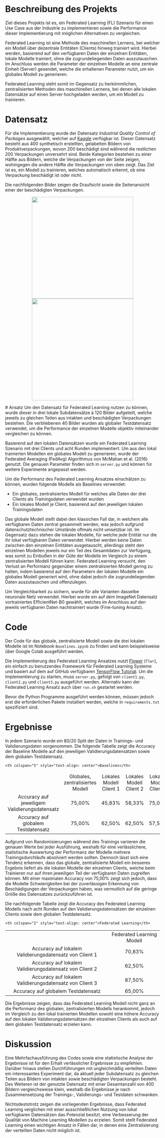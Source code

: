 # Beschreibung des Projekts
Ziel dieses Projekts ist es, ein Federated Learning (FL) Szenario für einen Use Case aus der Industrie zu implementieren sowie die Performance dieser Implementierung mit möglichen Alternativen zu vergleichen. 

Federated Learning ist eine Methode des maschinellen Lernens, bei welcher ein Modell über dezentrale Entitäten (Clients) hinweg trainiert wird. Hierbei werden, basierend auf den verfügbaren Daten der einzelnen Entitäten, lokale Modelle trainiert, ohne die zugrundeliegenden Daten auszutauschen. Im Anschluss werden die Parameter der einzelnen Modelle an eine zentrale Einheit (Server) gesendet, welche die erhaltenen Parameter nutzt, um ein globales Modell zu generieren. 

Federated Learning steht somit im Gegensatz zu herkömmlichen, zentralisierten Methoden des maschinellen Lernens, bei denen alle lokalen Datensätze auf einen Server hochgeladen werden, um ein Modell zu trainieren.
# Datensatz
Für die Implementierung wurde der Datensatz *Industrial Quality Control of Packages* ausgewählt, welcher auf [Kaggle](https://www.kaggle.com/christianvorhemus/industrial-quality-control-of-packages) verfügbar ist. Dieser Datensatz besteht aus 400 synthetisch erstellten, gelabelten Bildern von Produktverpackungen, wovon 200 beschädigt sind während die restlichen 200 Verpackungen unversehrt sind. Beide Kategorien bestehen zu einer Hälfte aus Bildern, welche die Verpackungen von der Seite zeigen, wohingegen die andere Hälfte die Verpackungen von oben zeigt. Das Ziel ist es, ein Modell zu trainieren, welches automatisch erkennt, ob eine Verpackung beschädigt ist oder nicht.

Die nachfolgenden Bilder zeigen die Draufsicht sowie die Seitenansicht einer der beschädigten Verpackungen.

<p align="middle">
  <img src="./FL_Test/data/damaged/0915598067788_top.png" width="330" /> 
  <img src="./FL_Test/data/damaged/0915598067788_side.png" width="330" />
</p>
# Ansatz
Um den Datensatz für Federated Learning nutzen zu können, wurde dieser in drei lokale Subdatensätze à 120 Bilder aufgeteilt, welche jeweils zu gleichen Teilen aus intakten und beschädigten Verpackungen bestehen. Die verbliebenen 40 Bilder wurden als globaler Testdatensatz verwendet, um die Performance der einzelnen Modelle objektiv miteinander vergleichen zu können.

Basierend auf den lokalen Datensätzen wurde ein Federated Learning Szenario mit drei Clients und acht Runden implementiert. Um aus den lokal trainierten Modellen ein globales Modell zu generieren, wurde der Federated Averaging (FedAvg) Algorithmus von McMahan et al. (2016) genutzt. Die genauen Parameter finden sich in `server.py` und können für weitere Experimente angepasst werden.

Um die Performanz des Federated Learning Ansatzes einschätzen zu können, wurden folgende Modelle als Baselines verwendet:

* Ein globales, zentralisiertes Modell für welches alle Daten der drei Clients als Trainingsdaten verwendet wurden
* Ein lokales Modell je Client, basierend auf den jeweiligen lokalen Trainingsdaten

Das globale Modell stellt dabei den klassichen Fall dar, in welchem alle verfügbaren Daten zentral gesammelt werden, was jedoch aufgrund datenschutztechnischer Umstände oftmals nicht umsetzbar ist. Im Gegensatz dazu stehen die lokalen Modelle, für welche jede Entität nur die ihr lokal verfügbaren Daten verwendet. Hierbei werden keine Daten zwischen den einzelnen Entitäten ausgetauscht, allerdings steht den einzelnen Modellen jeweils nur ein Teil des Gesamtdaten zur Verfügung, was somit zu Einbußen in der Güte der Modelle im Vergleich zu einem zentralisierten Modell führen kann. Federated Learning versucht, den Verlust an Performanz gegenüber einem zentralisierten Modell gering zu halten, indem basierend auf den Parametern der lokalen Modelle ein globales Modell generiert wird, ohne dabei jedoch die zugrundeliegenden Daten auszutauschen und offenzulegen.

Um Vergleichbarkeit zu sichern, wurde für alle Varianten dasselbe neuronale Netz verwendet. Hierbei wurde ein auf dem ImageNet Datensatz vortrainiertes EfficientNet-B0 gewählt, welches im Anschluss auf den jeweils verfügbaren Daten nachtrainiert wurde (Fine-tuning Ansatz).
# Code
Der Code für das globale, zentralisierte Modell sowie die drei lokalen Modelle ist im Notebook `Baselines.ipynb` zu finden und kann beispielsweise über Google Colab ausgeführt werden. 

Die Implementierung des Federated Learning Ansatzes nutzt [Flower](https://github.com/adap/flower) (`flwr`), ein einfach zu benutzendes Framework für Federated Learning Systeme und basiert auf dem auf GitHub verfügbaren [TensorFlow Tutorial](https://github.com/adap/flower/tree/main/examples/advanced_tensorflow). Um die Implementierung zu starten, muss `server.py`, gefolgt von `client1.py`, `client2.py` und `client3.py` ausgeführt werden. Alternativ kann der Federated Learning Ansatz auch über `run.sh` gestartet werden.

Bevor die Python Programme ausgeführt werden können, müssen jedoch erst die erforderlichen Pakete installiert werden, welche in `requirements.txt` spezifiziert sind.

# Ergebnisse
In jedem Szenario wurde ein 80/20 Split der Daten in Trainings- und Validierungsdaten vorgenommen. Die folgende Tabelle zeigt die Accuracy der Baseline Modelle auf den jeweiligen Validierungsdatensätzen sowie dem globalen Testdatensatz. 

<table>
<thead>
  <tr>

    <th colspan="5" style="text-align: center">Baselines</th>
  </tr>
</thead>
<tbody>
  <tr>
    <td style="text-align: center"></td>
    <td style="text-align: center">Globales, zentralisiertes Modell</td>
    <td style="text-align: center">Lokales Modell Client 1</td>
    <td style="text-align: center">Lokales Modell Client 2</td>
    <td style="text-align: center">Lokales Modell Client 3</td>
  </tr>
  <tr>
     <td style="text-align: center">Accuracy auf jeweiligem Validierungsdatensatz</td>
    <td style="text-align: center">75,00%</td>
    <td style="text-align: center">45,83%</td>
    <td style="text-align: center">58,33%</td>
    <td style="text-align: center">75,00%</td>
  </tr>
  <tr>
    <td style="text-align: center">Accuracy auf globalem Testdatensatz</td>
    <td style="text-align: center">75,00%</td>
    <td style="text-align: center">62,50%</td>
    <td style="text-align: center">62,50%</td>
    <td style="text-align: center">57,50%</td>
  </tr>
</tbody>
</table>

Aufgrund von Randomisierungen während des Trainings variieren die genauen Werte bei jeder Ausführung, weshalb für eine verlässlichere, statistische Auswertung der Performanz der Modelle mehrere Trainingsdurchläufe absolviert werden sollten. Dennoch lässt sich eine Tendenz erkennen, dass das globale, zentralisierte Modell ein besseres Ergebnis liefert als die lokalen Modelle der einzelnen Clients, welche beim Trainieren nur auf ihren jeweiligen Teil der verfügbaren Daten zugreifen können. Mit einer maximalen Accuracy von 75,00% zeigt sich jedoch, dass die Modelle Schwierigkeiten bei der zuverlässigen Erkennung von Beschädigungen der Verpackungen haben, was vermutlich auf die geringe Größe des Datensatzes zurückzuführen ist.

Die nachfolgende Tabelle zeigt die Accuracy des Federated Learning Modells nach acht Runden auf den Validierungsdatensätzen der einzelnen Clients sowie dem globalen Testdatensatz.

<table>
<thead>
  <tr>

    <th colspan="2" style="text-align: center">Federated Learning</th>
  </tr>
</thead>
<tbody>
  <tr>
    <td style="text-align: center"></td>
    <td style="text-align: center">Federated Learning Modell</td>

  </tr>
  <tr>
    <td style="text-align: center">Accuracy auf lokalem Validierungsdatensatz von Client 1</td>
    <td style="text-align: center">70,83%</td>
  </tr>
  <tr>
    <td style="text-align: center">Accuracy auf lokalem Validierungsdatensatz von Client 2</td>
    <td style="text-align: center">62,50%</td>
  </tr>
  <tr>
    <td style="text-align: center">Accuracy auf lokalem Validierungsdatensatz von Client 3</td>
    <td style="text-align: center">87,50%</td>
  </tr>
  <tr>
    <td style="text-align: center">Accuracy auf globalem Testdatensatz</td>
    <td style="text-align: center">65,00%</td>
  </tr>
</tbody>
</table>

Die Ergebnisse zeigen, dass das Federated Learning Modell nicht ganz an die Performanz des globalen, zentralisierten Modells herankommt, jedoch im Vergleich zu den lokal trainierten Modellen sowohl eine höhere Accuracy auf den lokalen Validierungsdatensätzen der einzelnen Clients als auch auf dem globalen Testdatensatz erzielen kann. 
# Diskussion
Eine Mehrfachausführung des Codes sowie eine statistische Analyse der Ergebnisse ist für den Erhalt verlässlicher Ergebnisse zu empfehlen. Darüber hinaus stellen Durchführungen mit ungleichmäßig verteilten Daten ein interessantes Experiment dar, da aktuell jeder Subdatensatz zu gleichen Teilen aus Bildern von intakten sowie beschädigten Verpackungen besteht. Des Weiteren ist der genutzte Datensatz mit einer Gesamtanzahl von 400 Bildern vergleichsweise klein, weshalb die Ergebnisse je nach Zusammensetzung der Trainings-, Validierungs- und Testdaten schwanken.

Nichtsdestotrotz zeigen die vorliegenden Ergebnisse, dass Federated Learning verglichen mit einer ausschließlichen Nutzung von lokal verfügbaren Datensätzen das Potenzial besitzt, eine Verbesserung der Qualität von Machine Learning Modellen zu erzielen. Somit stellt Federated Learning einen wichtigen Ansatz in Fällen dar, in denen eine Zentralisierung der verteilten Daten nicht möglich ist.